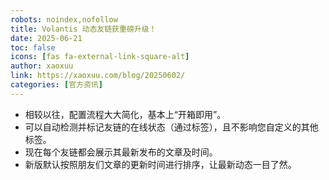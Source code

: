 ```yaml
---
robots: noindex,nofollow
title: Volantis 动态友链获重磅升级！
date: 2025-06-21
toc: false
icons: [fas fa-external-link-square-alt]
author: xaoxuu
link: https://xaoxuu.com/blog/20250602/
categories: [官方资讯]
---
```


- 相较以往，配置流程大大简化，基本上“开箱即用”。
- 可以自动检测并标记友链的在线状态（通过标签），且不影响您自定义的其他标签。
- 现在每个友链都会展示其最新发布的文章及时间。
- 新版默认按照朋友们文章的更新时间进行排序，让最新动态一目了然。